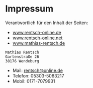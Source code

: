 # Impressum

Verantwortlich für den Inhalt der Seiten:

- www.rentsch-online.de
- www.rentsch-online.net
- www.mathias-rentsch.de

~~~
Mathias Rentsch
Gartenstraße 26
38176 Wendeburg
~~~

- Mail: rentsch@online.de
- Telefon: 05303-5083217
- Mobil: 0171-7079931